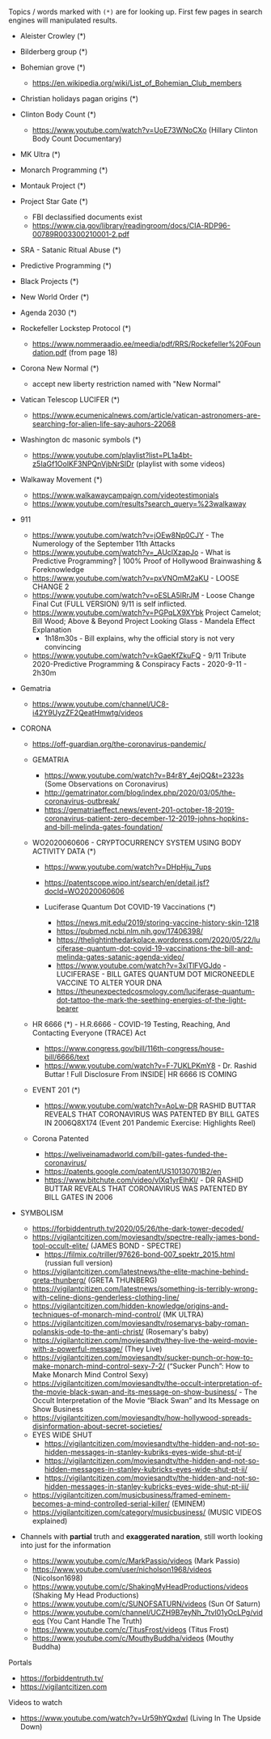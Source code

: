 Topics / words marked with `(*)` are for looking up. First few pages in search engines will manipulated results.


- Aleister Crowley (*)
- Bilderberg group (*)
- Bohemian grove (*)
  - https://en.wikipedia.org/wiki/List_of_Bohemian_Club_members
- Christian holidays pagan origins (*)
- Clinton Body Count (*)
  - https://www.youtube.com/watch?v=UoE73WNoCXo (Hillary Clinton Body Count Documentary)
- MK Ultra  (*)
- Monarch Programming (*)
- Montauk Project (*)
- Project Star Gate (*)
  - FBI declassified documents exist
  - https://www.cia.gov/library/readingroom/docs/CIA-RDP96-00789R003300210001-2.pdf
- SRA - Satanic Ritual Abuse (*)
- Predictive Programming (*)
- Black Projects (*)
- New World Order (*)
- Agenda 2030 (*)
- Rockefeller Lockstep Protocol (*)
  - https://www.nommeraadio.ee/meedia/pdf/RRS/Rockefeller%20Foundation.pdf (from page 18)
- Corona New Normal (*)
  - accept new liberty restriction named with "New Normal"
- Vatican Telescop LUCIFER (*)
  - https://www.ecumenicalnews.com/article/vatican-astronomers-are-searching-for-alien-life-say-auhors-22068
- Washington dc masonic symbols (*)
  - https://www.youtube.com/playlist?list=PL1a4bt-z5IaGf1OolKF3NPQnVjbNrSlDr (playlist with some videos)
- Walkaway Movement (*)
  - https://www.walkawaycampaign.com/videotestimonials
  - https://www.youtube.com/results?search_query=%23walkaway


- 911
  - https://www.youtube.com/watch?v=jOEw8Np0CJY - The Numerology of the September 11th Attacks
  - https://www.youtube.com/watch?v=_AUclXzapJo - What is Predictive Programming? | 100% Proof of Hollywood Brainwashing & Foreknowledge
  - https://www.youtube.com/watch?v=pxVNOmM2aKU - LOOSE CHANGE 2
  - https://www.youtube.com/watch?v=oESLA5lRrJM - Loose Change Final Cut (FULL VERSION) 9/11 is self inflicted.
  - https://www.youtube.com/watch?v=PGPqLX9XYbk Project Camelot; Bill Wood; Above & Beyond Project Looking Glass - Mandela Effect Explanation
    - 1h18m30s - Bill explains, why the official story is not very convincing
  - https://www.youtube.com/watch?v=kGaeKfZkuFQ - 9/11 Tribute 2020-Predictive Programming & Conspiracy Facts - 2020-9-11 - 2h30m


- Gematria
  - https://www.youtube.com/channel/UC8-i42Y9UyzZF2QeatHmwtg/videos


- CORONA
  - https://off-guardian.org/the-coronavirus-pandemic/
  - GEMATRIA
    - https://www.youtube.com/watch?v=B4r8Y_4ejOQ&t=2323s (Some Observations on Coronavirus)
    - http://gematrinator.com/blog/index.php/2020/03/05/the-coronavirus-outbreak/
    - https://gematriaeffect.news/event-201-october-18-2019-coronavirus-patient-zero-december-12-2019-johns-hopkins-and-bill-melinda-gates-foundation/


  - WO2020060606 - CRYPTOCURRENCY SYSTEM USING BODY ACTIVITY DATA (*)
    - https://www.youtube.com/watch?v=DHpHju_7ups
    - https://patentscope.wipo.int/search/en/detail.jsf?docId=WO2020060606

    - Luciferase Quantum Dot COVID-19 Vaccinations (*)
      - https://news.mit.edu/2019/storing-vaccine-history-skin-1218
      - https://pubmed.ncbi.nlm.nih.gov/17406398/
      - https://thelightinthedarkplace.wordpress.com/2020/05/22/luciferase-quantum-dot-covid-19-vaccinations-the-bill-and-melinda-gates-satanic-agenda-video/
      - https://www.youtube.com/watch?v=3xlTlFVGJdo - LUCIFERASE - BILL GATES QUANTUM DOT MICRONEEDLE VACCINE TO ALTER YOUR DNA
      - https://theunexpectedcosmology.com/luciferase-quantum-dot-tattoo-the-mark-the-seething-energies-of-the-light-bearer


  - HR 6666 (*) - H.R.6666 - COVID-19 Testing, Reaching, And Contacting Everyone (TRACE) Act
    - https://www.congress.gov/bill/116th-congress/house-bill/6666/text
    - https://www.youtube.com/watch?v=F-7UKLPKmY8 - Dr. Rashid Buttar ! Full Disclosure From INSIDE| HR 6666 IS COMING

  - EVENT 201 (*)
    - https://www.youtube.com/watch?v=AoLw-DR RASHID BUTTAR REVEALS THAT CORONAVIRUS WAS PATENTED BY BILL GATES IN 2006Q8X174 (Event 201 Pandemic Exercise: Highlights Reel)
  - Corona Patented
    - https://weliveinamadworld.com/bill-gates-funded-the-coronavirus/
    - https://patents.google.com/patent/US10130701B2/en
    - https://www.bitchute.com/video/vlXq1yrElhKl/ - DR RASHID BUTTAR REVEALS THAT CORONAVIRUS WAS PATENTED BY BILL GATES IN 2006


- SYMBOLISM
  - https://forbiddentruth.tv/2020/05/26/the-dark-tower-decoded/
  - https://vigilantcitizen.com/moviesandtv/spectre-really-james-bond-tool-occult-elite/ (JAMES BOND - SPECTRE)
    - https://filmix.co/triller/97626-bond-007_spektr_2015.html (russian full version)
  - https://vigilantcitizen.com/latestnews/the-elite-machine-behind-greta-thunberg/ (GRETA THUNBERG)
  - https://vigilantcitizen.com/latestnews/something-is-terribly-wrong-with-celine-dions-genderless-clothing-line/
  - https://vigilantcitizen.com/hidden-knowledge/origins-and-techniques-of-monarch-mind-control/ (MK ULTRA)
  - https://vigilantcitizen.com/moviesandtv/rosemarys-baby-roman-polanskis-ode-to-the-anti-christ/ (Rosemary's baby)
  - https://vigilantcitizen.com/moviesandtv/they-live-the-weird-movie-with-a-powerful-message/ (They Live)
  - https://vigilantcitizen.com/moviesandtv/sucker-punch-or-how-to-make-monarch-mind-control-sexy-7-2/ (“Sucker Punch”: How to Make Monarch Mind Control Sexy)
  - https://vigilantcitizen.com/moviesandtv/the-occult-interpretation-of-the-movie-black-swan-and-its-message-on-show-business/ - The Occult Interpretation of the Movie “Black Swan” and Its Message on Show Business
  - https://vigilantcitizen.com/moviesandtv/how-hollywood-spreads-disinformation-about-secret-societies/
  - EYES WIDE SHUT
    - https://vigilantcitizen.com/moviesandtv/the-hidden-and-not-so-hidden-messages-in-stanley-kubriks-eyes-wide-shut-pt-i/
    - https://vigilantcitizen.com/moviesandtv/the-hidden-and-not-so-hidden-messages-in-stanley-kubricks-eyes-wide-shut-pt-ii/
    - https://vigilantcitizen.com/moviesandtv/the-hidden-and-not-so-hidden-messages-in-stanley-kubricks-eyes-wide-shut-pt-iii/
  - https://vigilantcitizen.com/musicbusiness/framed-eminem-becomes-a-mind-controlled-serial-killer/ (EMINEM)
  - https://vigilantcitizen.com/category/musicbusiness/ (MUSIC VIDEOS explained)


- Channels with **partial** truth and **exaggerated naration**, still worth looking into just for the information
  - https://www.youtube.com/c/MarkPassio/videos (Mark Passio)
  - https://www.youtube.com/user/nicholson1968/videos (Nicolson1698)
  - https://www.youtube.com/c/ShakingMyHeadProductions/videos (Shaking My Head Productions)
  - https://www.youtube.com/c/SUNOFSATURN/videos (Sun Of Saturn)
  - https://www.youtube.com/channel/UCZH9B7eyNh_7tvl01yOcLPg/videos (You Cant Handle The Truth)
  - https://www.youtube.com/c/TitusFrost/videos (Titus Frost)
  - https://www.youtube.com/c/MouthyBuddha/videos (Mouthy Buddha)


Portals
  - https://forbiddentruth.tv/
  - https://vigilantcitizen.com

Videos to watch
  - https://www.youtube.com/watch?v=Ur59hYQxdwI (Living In The Upside Down)
